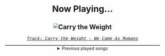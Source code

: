 <div align="center"> 
<h1>Now Playing...</h1>

![Carry the Weight](https://i.scdn.co/image/ab67616d00001e0256da8bed1dffded53834d515)
--
_<samp><a href="https://open.spotify.com/track/17aUTUaDHrwv49PViccjy9">Track: Carry the Weight - We Came As Romans</a></samp>_

<div style="border: 1px #4B5054 solid"></div>
<details>
  <summary>
    Previous played songs
  </summary>
  <table>
    <thead>
      <tr>
        <th>
          Artist
        </th>
        <th>
          Song
        </th>
        <th>
          Link
        </th>
      </tr>
    </thead>
    <tbody>
      <tr><td>We Came As Romans</td><td>Carry the Weight</td><td><a href="https://open.spotify.com/track/17aUTUaDHrwv49PViccjy9">https://open.spotify.com/track/17aUTUaDHrwv49PViccjy9</a></td></tr><tr><td>The Plot In You</td><td>Left Behind</td><td><a href="https://open.spotify.com/track/5G6jZFDAFlpAA9v5LTV4NI">https://open.spotify.com/track/5G6jZFDAFlpAA9v5LTV4NI</a></td></tr><tr><td>The Plot In You</td><td>Forgotten</td><td><a href="https://open.spotify.com/track/277kkbKWZtQUpnK19WcEM6">https://open.spotify.com/track/277kkbKWZtQUpnK19WcEM6</a></td></tr><tr><td>Bad Omens</td><td>ARTIFICIAL SUICIDE</td><td><a href="https://open.spotify.com/track/2Qv8xJzenocwXyGlMU5PaC">https://open.spotify.com/track/2Qv8xJzenocwXyGlMU5PaC</a></td></tr><tr><td>Bad Omens</td><td>Running in Circles</td><td><a href="https://open.spotify.com/track/2SIu08euP8FMrnAsbaHGLE">https://open.spotify.com/track/2SIu08euP8FMrnAsbaHGLE</a></td></tr><tr><td>Craig Allen Fravel</td><td>Breathe</td><td><a href="https://open.spotify.com/track/3xXkkhQrnnc28Bq6VCkeMo">https://open.spotify.com/track/3xXkkhQrnnc28Bq6VCkeMo</a></td></tr><tr><td>Dead by April</td><td>Break My Fall</td><td><a href="https://open.spotify.com/track/1UpwPq2h2xCmOsCIwFYmz3">https://open.spotify.com/track/1UpwPq2h2xCmOsCIwFYmz3</a></td></tr><tr><td>Eternal Eclipse</td><td>Keeper of the Night</td><td><a href="https://open.spotify.com/track/0v3iDVJXbvGG883KGs0AbF">https://open.spotify.com/track/0v3iDVJXbvGG883KGs0AbF</a></td></tr><tr><td>Celldweller</td><td>Shapeshifter (feat. Styles of Beyond) - TESSERACTS Remix</td><td><a href="https://open.spotify.com/track/2cf1ie21jhrsY345pRqgDq">https://open.spotify.com/track/2cf1ie21jhrsY345pRqgDq</a></td></tr><tr><td>Spiritbox</td><td>Too Close / Too Late</td><td><a href="https://open.spotify.com/track/4hvCxgioUiT85MCgfIhDP3">https://open.spotify.com/track/4hvCxgioUiT85MCgfIhDP3</a></td></tr><tr><td>OCT</td><td>Don't Touch My Clogs</td><td><a href="https://open.spotify.com/track/4v8tyFARGc8p6z3Ri0xPLB">https://open.spotify.com/track/4v8tyFARGc8p6z3Ri0xPLB</a></td></tr><tr><td>OCT</td><td>Don't Touch My Clogs</td><td><a href="https://open.spotify.com/track/4v8tyFARGc8p6z3Ri0xPLB">https://open.spotify.com/track/4v8tyFARGc8p6z3Ri0xPLB</a></td></tr><tr><td>OCT</td><td>Don't Touch My Clogs</td><td><a href="https://open.spotify.com/track/4v8tyFARGc8p6z3Ri0xPLB">https://open.spotify.com/track/4v8tyFARGc8p6z3Ri0xPLB</a></td></tr><tr><td>OCT</td><td>Don't Touch My Clogs</td><td><a href="https://open.spotify.com/track/4v8tyFARGc8p6z3Ri0xPLB">https://open.spotify.com/track/4v8tyFARGc8p6z3Ri0xPLB</a></td></tr><tr><td>Soilwork</td><td>Rejection Role</td><td><a href="https://open.spotify.com/track/2cZlwQvxwAFFTNb2xCGDl4">https://open.spotify.com/track/2cZlwQvxwAFFTNb2xCGDl4</a></td></tr><tr><td>Mudvayne</td><td>Fall Into Sleep</td><td><a href="https://open.spotify.com/track/0UvuqCD6ktYwIW97Pn4p2o">https://open.spotify.com/track/0UvuqCD6ktYwIW97Pn4p2o</a></td></tr><tr><td>Hoobastank</td><td>Pieces</td><td><a href="https://open.spotify.com/track/23E89RwTXUiR2Tsk7cBZgy">https://open.spotify.com/track/23E89RwTXUiR2Tsk7cBZgy</a></td></tr><tr><td>Spineshank</td><td>Synthetic</td><td><a href="https://open.spotify.com/track/2xV28mhkI7AzwpJEqPGSb3">https://open.spotify.com/track/2xV28mhkI7AzwpJEqPGSb3</a></td></tr><tr><td>Ill Niño</td><td>What You Deserve</td><td><a href="https://open.spotify.com/track/5hpjxB1wJAhtFVrZuWDqXV">https://open.spotify.com/track/5hpjxB1wJAhtFVrZuWDqXV</a></td></tr><tr><td>Rob Zombie</td><td>Dragula</td><td><a href="https://open.spotify.com/track/6Nm8h73ycDG2saCnZV8poF">https://open.spotify.com/track/6Nm8h73ycDG2saCnZV8poF</a></td></tr>
    </tbody>
  </table>
</details>

</div>
